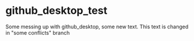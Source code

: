 # github_desktop_test
Some messing up with github_desktop, some new text.
This text is changed in "some conflicts" branch

